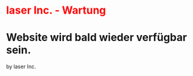 # <span style="color: red">laser Inc. - Wartung</span>
# Website wird bald wieder verfügbar sein.
by laser Inc.
